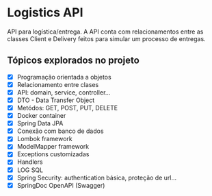# Logistics API

API para logística/entrega. A API conta com relacionamentos entre as classes Client e Delivery feitos para simular um processo de entregas.  

## Tópicos explorados no projeto

- [x]  Programação orientada a objetos
- [x]  Relacionamento entre clases
- [x]  API: domain, service, controller...
- [x]  DTO - Data Transfer Object
- [x]  Metódos: GET, POST, PUT, DELETE
- [x]  Docker container
- [x]  Spring Data JPA
- [x]  Conexão com banco de dados
- [x]  Lombok framework
- [x]  ModelMapper framework
- [x]  Exceptions customizadas
- [x]  Handlers
- [x]  LOG SQL
- [x]  Spring Security: authentication básica, proteção de url...
- [x]  SpringDoc OpenAPI (Swagger)
